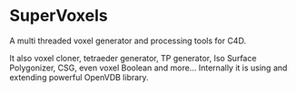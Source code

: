 # SuperVoxels
A multi threaded voxel generator and processing tools for C4D. 

It also voxel cloner, tetraeder generator, TP generator, Iso Surface Polygonizer, CSG, even voxel Boolean and more...
Internally it is using and extending powerful OpenVDB library. 
